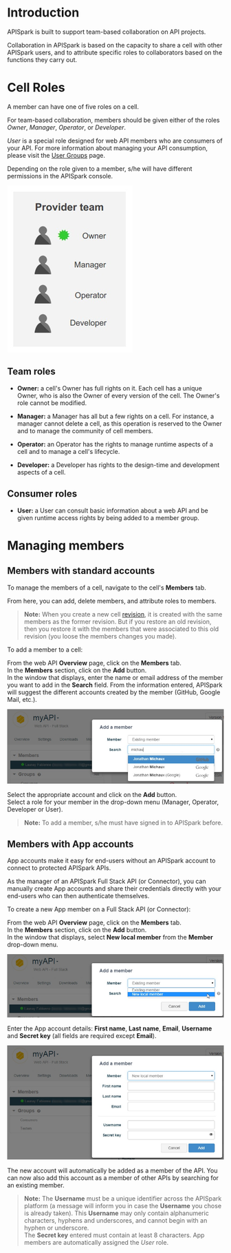 
# Introduction

APISpark is built to support team-based collaboration on API projects.

Collaboration in APISpark is based on the capacity to share a cell with other APISpark users, and to attribute specific roles to collaborators based on the functions they carry out.

# Cell Roles

A member can have one of five roles on a cell.

For team-based collaboration, members should be given either of the roles *Owner*, *Manager*, *Operator*, or *Developer*.

*User* is a special role designed for web API members who are consumers of your API. For more information about managing your API consumption, please visit the [User Groups](/technical-resources/apispark/guide/publish/secure/user-groups "User Groups") page.

Depending on the role given to a member, s/he will have different permissions in the APISpark console.

![team work](images/provider-team.jpg "team work")


## Team roles

 * **Owner:** a cell's Owner has full rights on it. Each cell has a unique Owner, who is also the Owner of every version of the cell. The Owner's role cannot be modified.

 * **Manager:** a Manager has all but a few rights on a cell. For instance, a manager cannot delete a cell, as this operation is reserved to the Owner and to manage the community of cell members.

 * **Operator:** an Operator has the rights to manage runtime aspects of a cell and to manage a cell's lifecycle.

 * **Developer:** a Developer has rights to the design-time and development aspects of a cell.


## Consumer roles

 * **User:** a User can consult basic information about a web API and be given runtime access rights by being added to a member group.


# Managing members

## Members with standard accounts

To manage the members of a cell, navigate to the cell's **Members** tab.

From here, you can add, delete members, and attribute roles to members.

>**Note:** When you create a new cell [revision](/technical-resources/apispark/guide/explore/revisions "revision"), it is created with the same members as the former revision. But if you restore an old revision, then you restore it with the members that were associated to this old revision (you loose the members changes you made).

To add a member to a cell:

From the web API **Overview** page, click on the **Members** tab.  
In the **Members** section, click on the **Add** button.  
In the window that displays, enter the name or email address of the member you want to add in the **Search** field. From the information entered, APISpark will suggest the different accounts created by the member (GitHub, Google Mail, etc.).

![Add member](images/add-member-to-cell.jpg "Add member")

Select the appropriate account and click on the **Add** button.  
Select a role for your member in the drop-down menu (Manager, Operator, Developer or User).

>**Note:** To add a member, s/he must have signed in to APISpark before.


## Members with App accounts

App accounts make it easy for end-users without an APISpark account to connect to protected APISpark APIs.

As the manager of an APISpark Full Stack API (or Connector), you can manually create App accounts and share their credentials directly with your end-users who can then authenticate themselves.


To create a new App member on a Full Stack API (or Connector):

From the web API **Overview** page, click on the **Members** tab.  
In the **Members** section, click on the **Add** button.  
In the window that displays, select **New local member** from the **Member** drop-down menu.

![Add a new local member](images/add-new-local-member.jpg "Add a new local member")

Enter the App account details: **First name**, **Last name**, **Email**, **Username** and **Secret key** (all fields are required except **Email**).

![App account details](images/app-account-details.jpg "App account details")

The new account will automatically be added as a member of the API. You can now also add this account as a member of other APIs by searching for an existing member.

>**Note:** The **Username** must be a unique identifier across the APISpark platform (a message will inform you in case the **Username** you chose is already taken). This **Username** may only contain alphanumeric characters, hyphens and underscores, and cannot begin with an hyphen or underscore.  
The **Secret key** entered must contain at least 8 characters.
App members are automatically assigned the *User* role.
